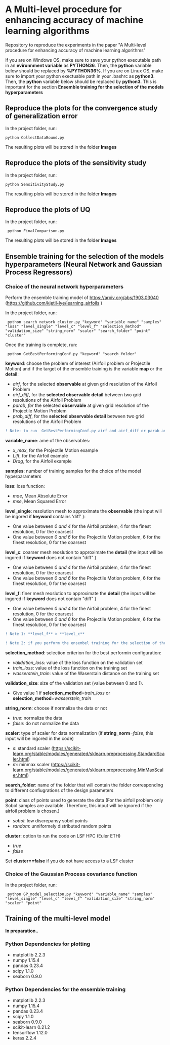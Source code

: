 # A Multi-level procedure for enhancing accuracy of machine learning algorithms
Repository to reproduce the experiments in the paper "A Multi-level procedure for enhancing accuracy of machine learning algorithms" 

If you are on Windows OS, make sure to save your python executable path in an **evironnment variable** as **PYTHON36**. Then, the **python** variable below should be replaced by **%PYTHON36%**.
If you are on Linux OS, make sure to import your python exectuable path in your .bashrc as **python3**. Then, the **python** variable below should be replaced by **python3**.
This is important for the section **Ensemble training for the selection of the models hyperparameters**
## Reproduce the plots for the convergence study of generalization error
In the project folder, run:

    python CollectDataBound.py

The resulting plots will be stored in the folder **Images**

## Reproduce the plots of the sensitivity study
In the project folder, run:

    python SensitivityStudy.py

	 
The resulting plots will be stored in the folder **Images**

## Reproduce the plots of UQ
In the project folder, run:

     python FinalComparison.py

The resulting plots will be stored in the folder **Images**

## Ensemble training for the selection of the models hyperparameters (Neural Network and Gaussian Process Regressors)
### Choice of the neural network hyperparameters
Perform the ensemble training model of https://arxiv.org/abs/1903.03040 (https://github.com/kjetil-lye/learning_airfoils
)


In the project folder, run:

     python search_network_cluster.py "keyword" "variable_name" "samples" "loss" "level_single" "level_c" "level_f" "selection_method" "validation_size" "string_norm" "scaler" "search_folder" "point" "cluster"
     
Once the training is complete, run:

     python GetBestPerformingConf.py "keyword" "search_folder"
     
     
**keyword**: choose the problem of interest (Airfoil problem or Projectile Motion) and if the target of the ensemble training is the variable **map** or the **detail**:
- *airf*, for the selected **observable** at given grid resolution of the Airfoil Problem
- *airf_diff*,  for the **selected observable detail** between two grid resolutions of the Airfoil Problem
- *parab, for* the selected **observable** at given grid resolution of the Projectile Motion Problem
- *prab_diff*, for the **selected observable detail** between two grid resolutions of the Airfoil Problem
```diff
! Note: to run  GetBestPerformingConf.py airf and airf_diff or parab and parab_diff can be chosen indifferently for the airfoil and projectile motion problem.
```

**variable_name**: ame of the observables:
- *x_max*, for the Projectile Motion example
- *Lift*, for the Airfoil example
- *Drag*, for the Airfoil example

**samples**: number of training samples for the choice of the model hyperparameters

**loss**: loss function:
- *mae*, Mean Absolute Error
- *mse*, Mean Squared Error

**level_single**: resolution mesh to approximate the **observable** (the input will be ingored if **keyword** contains 'diff' ):
- One value between *0 and 4* for the Airfoil problem, 4 for the finest resolution, 0 for the coarsest
- One value between *0 and 6* for the Projectile Motion problem, 6 for the finest resolution, 0 for the coarsest

**level_c**: coarser mesh reoslution to approximate the **detail** (the input will be ingored if **keyword** does not contain "diff" )
- One value between *0 and 4* for the Airfoil problem, 4 for the finest resolution, 0 for the coarsest
- One value between *0 and 6* for the Projectile Motion problem, 6 for the finest resolution, 0 for the coarsest

**level_f**: finer mesh reoslution to approximate the **detail** (the input will be ingored if **keyword** does not contain "diff" )
- One value between *0 and 4* for the Airfoil problem, 4 for the finest resolution, 0 for the coarsest
- One value between *0 and 6* for the Projectile Motion problem, 6 for the finest resolution, 0 for the coarsest

```diff
! Note 1: **level_f** > **level_c**
```


```diff
! Note 2: if you perform the ensembel training for the selection of the hyperpaarmeter of the detail, assign in any case a value to level_single and if you perform the ensembel training for the selection of the hyperpaarmeter of the observable , assign in any case a value to level_c and level_f
```

**selection_method**: selection criterion for the best performin configuration:
- *validation_loss*: value of the loss function on the validation set
- *train_loss*: value of the loss function on the training set
- *wasserstein_train*: value of the Waserstain distance on the training set

**validation_size**: size of the validation set (value between 0 and 1).
- Give value 1 if **selection_method**=*train_loss* or **selection_method**=*wasserstein_train*

**string_norm**: choose if normalize the data or not
- *true*: normalize the data
- *false*: do not normalize the data

**scaler**: type of scaler for data normalization (if **string_norm**=*false*, this input will be ingored in the code)
- *s*: standard scaler (https://scikit-learn.org/stable/modules/generated/sklearn.preprocessing.StandardScaler.html)
- *m*: minmax scaler (https://scikit-learn.org/stable/modules/generated/sklearn.preprocessing.MinMaxScaler.html)

**search_folder**: name of the folder that will contain the folder corresponding to different confiugrations of the design parameters

**point**: class of points used to generate the data (For the airfoil problem only Sobol samples are available. Therefore, this input will be ignored if the airfoil problem is chosen.)
- *sobol*: low discrepansy sobol points
- *random*: unniformely distributed random points

**cluster**: option to run the code on LSF HPC (Euler ETH)
- *true*
- *false*

Set **cluster==false** if you do not have access to a LSF cluster


### Choice of the Gaussian Process covariance function

In the project folder, run:

     python GP_model_selection.py "keyword" "variable_name" "samples" "level_single" "level_c" "level_f" "validation_size" "string_norm" "scaler" "point"

## Training of the multi-level model
**In preparation..**

### Python Dependencies for plotting
- matplotlib   2.2.3
- numpy        1.15.4
- pandas       0.23.4
- scipy        1.1.0
- seaborn      0.9.0


### Python Dependencies for the ensemble training
- matplotlib   2.2.3
- numpy        1.15.4
- pandas       0.23.4
- scipy        1.1.0
- seaborn      0.9.0
- scikit-learn 0.21.2
- tensorflow   1.12.0
- keras        2.2.4

